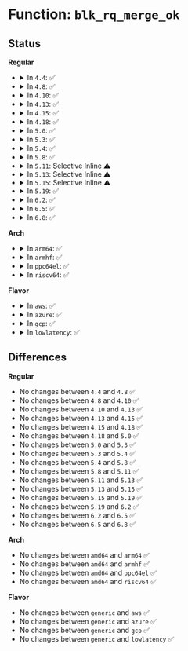 # Function: <code>blk_rq_merge_ok</code>

## Status
<b>Regular</b>
<ul>
<li>
<details>
<summary>In <code>4.4</code>: ✅</summary>

```c
bool blk_rq_merge_ok(struct request *rq, struct bio *bio);
```

**Collision:** Unique Global

**Inline:** No

**Transformation:** False

**Instances:**

```
In block/blk-merge.c (ffffffff813c1b20)
Location: block/blk-merge.c:750
Inline: False
Direct callers:
  - block/blk-core.c:blk_attempt_plug_merge
  - block/blk-mq.c:blk_mq_attempt_merge
```
**Symbols:**

```
ffffffff813c1b20-ffffffff813c1c69: blk_rq_merge_ok (STB_GLOBAL)
```
</details>
</li>
<li>
<details>
<summary>In <code>4.8</code>: ✅</summary>

```c
bool blk_rq_merge_ok(struct request *rq, struct bio *bio);
```

**Collision:** Unique Global

**Inline:** No

**Transformation:** False

**Instances:**

```
In block/blk-merge.c (ffffffff81405b40)
Location: block/blk-merge.c:782
Inline: False
Direct callers:
  - block/blk-core.c:blk_attempt_plug_merge
  - block/blk-mq.c:blk_sq_make_request
  - block/blk-mq.c:blk_mq_make_request
```
**Symbols:**

```
ffffffff81405b40-ffffffff81405c02: blk_rq_merge_ok (STB_GLOBAL)
```
</details>
</li>
<li>
<details>
<summary>In <code>4.10</code>: ✅</summary>

```c
bool blk_rq_merge_ok(struct request *rq, struct bio *bio);
```

**Collision:** Unique Global

**Inline:** No

**Transformation:** False

**Instances:**

```
In block/blk-merge.c (ffffffff8141fde0)
Location: block/blk-merge.c:773
Inline: False
Direct callers:
  - block/blk-core.c:blk_attempt_plug_merge
  - block/blk-mq.c:blk_sq_make_request
  - block/blk-mq.c:blk_mq_make_request
```
**Symbols:**

```
ffffffff8141fde0-ffffffff8141fead: blk_rq_merge_ok (STB_GLOBAL)
```
</details>
</li>
<li>
<details>
<summary>In <code>4.13</code>: ✅</summary>

```c
bool blk_rq_merge_ok(struct request *rq, struct bio *bio);
```

**Collision:** Unique Global

**Inline:** No

**Transformation:** False

**Instances:**

```
In block/blk-merge.c (ffffffff8142dd30)
Location: block/blk-merge.c:776
Inline: False
Direct callers:
  - block/blk-core.c:blk_attempt_plug_merge
  - block/blk-mq-sched.c:__blk_mq_sched_bio_merge
```
**Symbols:**

```
ffffffff8142dd30-ffffffff8142de41: blk_rq_merge_ok (STB_GLOBAL)
```
</details>
</li>
<li>
<details>
<summary>In <code>4.15</code>: ✅</summary>

```c
bool blk_rq_merge_ok(struct request *rq, struct bio *bio);
```

**Collision:** Unique Global

**Inline:** No

**Transformation:** False

**Instances:**

```
In block/blk-merge.c (ffffffff81458f60)
Location: block/blk-merge.c:777
Inline: False
Direct callers:
  - block/blk-core.c:blk_attempt_plug_merge
  - block/blk-mq-sched.c:__blk_mq_sched_bio_merge
```
**Symbols:**

```
ffffffff81458f60-ffffffff81459066: blk_rq_merge_ok (STB_GLOBAL)
```
</details>
</li>
<li>
<details>
<summary>In <code>4.18</code>: ✅</summary>

```c
bool blk_rq_merge_ok(struct request *rq, struct bio *bio);
```

**Collision:** Unique Global

**Inline:** No

**Transformation:** False

**Instances:**

```
In block/blk-merge.c (ffffffff8148c4c0)
Location: block/blk-merge.c:808
Inline: False
Direct callers:
  - block/blk-core.c:blk_attempt_plug_merge
  - block/blk-mq-sched.c:blk_mq_bio_list_merge
```
**Symbols:**

```
ffffffff8148c4c0-ffffffff8148c5b9: blk_rq_merge_ok (STB_GLOBAL)
```
</details>
</li>
<li>
<details>
<summary>In <code>5.0</code>: ✅</summary>

```c
bool blk_rq_merge_ok(struct request *rq, struct bio *bio);
```

**Collision:** Unique Global

**Inline:** No

**Transformation:** False

**Instances:**

```
In block/blk-merge.c (ffffffff814a6090)
Location: block/blk-merge.c:848
Inline: False
Direct callers:
  - block/blk-core.c:blk_attempt_plug_merge
  - block/blk-mq-sched.c:blk_mq_bio_list_merge
```
**Symbols:**

```
ffffffff814a6090-ffffffff814a617b: blk_rq_merge_ok (STB_GLOBAL)
```
</details>
</li>
<li>
<details>
<summary>In <code>5.3</code>: ✅</summary>

```c
bool blk_rq_merge_ok(struct request *rq, struct bio *bio);
```

**Collision:** Unique Global

**Inline:** No

**Transformation:** False

**Instances:**

```
In block/blk-merge.c (ffffffff814d3f70)
Location: block/blk-merge.c:795
Inline: False
Direct callers:
  - block/blk-core.c:blk_attempt_plug_merge
  - block/blk-mq-sched.c:blk_mq_bio_list_merge
```
**Symbols:**

```
ffffffff814d3f70-ffffffff814d406a: blk_rq_merge_ok (STB_GLOBAL)
```
</details>
</li>
<li>
<details>
<summary>In <code>5.4</code>: ✅</summary>

```c
bool blk_rq_merge_ok(struct request *rq, struct bio *bio);
```

**Collision:** Unique Global

**Inline:** No

**Transformation:** False

**Instances:**

```
In block/blk-merge.c (ffffffff814ed2a0)
Location: block/blk-merge.c:848
Inline: False
Direct callers:
  - block/blk-core.c:blk_attempt_plug_merge
  - block/blk-mq-sched.c:blk_mq_bio_list_merge
```
**Symbols:**

```
ffffffff814ed2a0-ffffffff814ed39a: blk_rq_merge_ok (STB_GLOBAL)
```
</details>
</li>
<li>
<details>
<summary>In <code>5.8</code>: ✅</summary>

```c
bool blk_rq_merge_ok(struct request *rq, struct bio *bio);
```

**Collision:** Unique Global

**Inline:** No

**Transformation:** False

**Instances:**

```
In block/blk-merge.c (ffffffff8154ce20)
Location: block/blk-merge.c:845
Inline: False
Direct callers:
  - block/blk-core.c:blk_attempt_plug_merge
  - block/blk-mq-sched.c:blk_mq_bio_list_merge
```
**Symbols:**

```
ffffffff8154ce20-ffffffff8154cf29: blk_rq_merge_ok (STB_GLOBAL)
```
</details>
</li>
<li>
<details>
<summary>In <code>5.11</code>: Selective Inline ⚠️</summary>

```c
bool blk_rq_merge_ok(struct request *rq, struct bio *bio);
```

**Collision:** Unique Global

**Inline:** Selective

**Transformation:** False

**Instances:**

```
In block/blk-merge.c (ffffffff81569340)
Location: block/blk-merge.c:864
Inline: True
Direct callers:
  - block/blk-merge.c:blk_bio_list_merge
  - block/blk-merge.c:blk_attempt_plug_merge
```
**Symbols:**

```
ffffffff81569340-ffffffff81569449: blk_rq_merge_ok (STB_GLOBAL)
```
</details>
</li>
<li>
<details>
<summary>In <code>5.13</code>: Selective Inline ⚠️</summary>

```c
bool blk_rq_merge_ok(struct request *rq, struct bio *bio);
```

**Collision:** Unique Global

**Inline:** Selective

**Transformation:** False

**Instances:**

```
In block/blk-merge.c (ffffffff815712a0)
Location: block/blk-merge.c:867
Inline: True
Direct callers:
  - block/blk-merge.c:blk_bio_list_merge
  - block/blk-merge.c:blk_attempt_plug_merge
```
**Symbols:**

```
ffffffff815712a0-ffffffff815713b3: blk_rq_merge_ok (STB_GLOBAL)
```
</details>
</li>
<li>
<details>
<summary>In <code>5.15</code>: Selective Inline ⚠️</summary>

```c
bool blk_rq_merge_ok(struct request *rq, struct bio *bio);
```

**Collision:** Unique Global

**Inline:** Selective

**Transformation:** False

**Instances:**

```
In block/blk-merge.c (ffffffff815d5960)
Location: block/blk-merge.c:850
Inline: True
Direct callers:
  - block/blk-merge.c:blk_bio_list_merge
  - block/blk-merge.c:blk_attempt_plug_merge
```
**Symbols:**

```
ffffffff815d5960-ffffffff815d5a72: blk_rq_merge_ok (STB_GLOBAL)
```
</details>
</li>
<li>
<details>
<summary>In <code>5.19</code>: ✅</summary>

```c
bool blk_rq_merge_ok(struct request *rq, struct bio *bio);
```

**Collision:** Unique Global

**Inline:** No

**Transformation:** False

**Instances:**

```
In block/blk-merge.c (ffffffff81681710)
Location: block/blk-merge.c:859
Inline: False
Direct callers:
  - block/elevator.c:elv_bio_merge_ok
  - block/blk-merge.c:blk_bio_list_merge
  - block/blk-merge.c:blk_attempt_plug_merge
```
**Symbols:**

```
ffffffff81681710-ffffffff816817d0: blk_rq_merge_ok (STB_GLOBAL)
```
</details>
</li>
<li>
<details>
<summary>In <code>6.2</code>: ✅</summary>

```c
bool blk_rq_merge_ok(struct request *rq, struct bio *bio);
```

**Collision:** Unique Global

**Inline:** No

**Transformation:** False

**Instances:**

```
In block/blk-merge.c (ffffffff8173ece0)
Location: block/blk-merge.c:924
Inline: False
Direct callers:
  - block/elevator.c:elv_bio_merge_ok
  - block/blk-merge.c:blk_bio_list_merge
  - block/blk-merge.c:blk_attempt_plug_merge
```
**Symbols:**

```
ffffffff8173ece0-ffffffff8173eda0: blk_rq_merge_ok (STB_GLOBAL)
```
</details>
</li>
<li>
<details>
<summary>In <code>6.5</code>: ✅</summary>

```c
bool blk_rq_merge_ok(struct request *rq, struct bio *bio);
```

**Collision:** Unique Global

**Inline:** No

**Transformation:** False

**Instances:**

```
In block/blk-merge.c (ffffffff8177b250)
Location: block/blk-merge.c:920
Inline: False
Direct callers:
  - block/elevator.c:elv_bio_merge_ok
  - block/blk-merge.c:blk_bio_list_merge
  - block/blk-merge.c:blk_attempt_plug_merge
```
**Symbols:**

```
ffffffff8177b250-ffffffff8177b310: blk_rq_merge_ok (STB_GLOBAL)
```
</details>
</li>
<li>
<details>
<summary>In <code>6.8</code>: ✅</summary>

```c
bool blk_rq_merge_ok(struct request *rq, struct bio *bio);
```

**Collision:** Unique Global

**Inline:** No

**Transformation:** False

**Instances:**

```
In block/blk-merge.c (ffffffff817bd640)
Location: block/blk-merge.c:916
Inline: False
Direct callers:
  - block/elevator.c:elv_bio_merge_ok
  - block/blk-merge.c:blk_bio_list_merge
  - block/blk-merge.c:blk_attempt_plug_merge
```
**Symbols:**

```
ffffffff817bd640-ffffffff817bd700: blk_rq_merge_ok (STB_GLOBAL)
```
</details>
</li>
</ul>
<b>Arch</b>
<ul>
<li>
<details>
<summary>In <code>arm64</code>: ✅</summary>

```c
bool blk_rq_merge_ok(struct request *rq, struct bio *bio);
```

**Collision:** Unique Global

**Inline:** No

**Transformation:** False

**Instances:**

```
In block/blk-merge.c (ffff8000105ebd08)
Location: block/blk-merge.c:848
Inline: False
Direct callers:
  - block/blk-core.c:blk_attempt_plug_merge
  - block/blk-mq-sched.c:blk_mq_bio_list_merge
```
**Symbols:**

```
ffff8000105ebd08-ffff8000105ebe4c: blk_rq_merge_ok (STB_GLOBAL)
```
</details>
</li>
<li>
<details>
<summary>In <code>armhf</code>: ✅</summary>

```c
bool blk_rq_merge_ok(struct request *rq, struct bio *bio);
```

**Collision:** Unique Global

**Inline:** No

**Transformation:** False

**Instances:**

```
In block/blk-merge.c (c0798210)
Location: block/blk-merge.c:848
Inline: False
Direct callers:
  - block/blk-core.c:blk_attempt_plug_merge
  - block/blk-mq-sched.c:blk_mq_bio_list_merge
```
**Symbols:**

```
c0798210-c079835c: blk_rq_merge_ok (STB_GLOBAL)
```
</details>
</li>
<li>
<details>
<summary>In <code>ppc64el</code>: ✅</summary>

```c
bool blk_rq_merge_ok(struct request *rq, struct bio *bio);
```

**Collision:** Unique Global

**Inline:** No

**Transformation:** False

**Instances:**

```
In block/blk-merge.c (c0000000007811c0)
Location: block/blk-merge.c:848
Inline: False
Direct callers:
  - block/blk-core.c:blk_attempt_plug_merge
  - block/blk-mq-sched.c:blk_mq_bio_list_merge
```
**Symbols:**

```
c0000000007811c0-c000000000781370: blk_rq_merge_ok (STB_GLOBAL)
```
</details>
</li>
<li>
<details>
<summary>In <code>riscv64</code>: ✅</summary>

```c
bool blk_rq_merge_ok(struct request *rq, struct bio *bio);
```

**Collision:** Unique Global

**Inline:** No

**Transformation:** False

**Instances:**

```
In block/blk-merge.c (ffffffe00042ba72)
Location: block/blk-merge.c:848
Inline: False
Direct callers:
  - block/blk-core.c:blk_attempt_plug_merge
  - block/blk-mq-sched.c:blk_mq_bio_list_merge
```
**Symbols:**

```
ffffffe00042ba72-ffffffe00042bb6e: blk_rq_merge_ok (STB_GLOBAL)
```
</details>
</li>
</ul>
<b>Flavor</b>
<ul>
<li>
<details>
<summary>In <code>aws</code>: ✅</summary>

```c
bool blk_rq_merge_ok(struct request *rq, struct bio *bio);
```

**Collision:** Unique Global

**Inline:** No

**Transformation:** False

**Instances:**

```
In block/blk-merge.c (ffffffff814e5880)
Location: block/blk-merge.c:848
Inline: False
Direct callers:
  - block/blk-core.c:blk_attempt_plug_merge
  - block/blk-mq-sched.c:blk_mq_bio_list_merge
```
**Symbols:**

```
ffffffff814e5880-ffffffff814e597a: blk_rq_merge_ok (STB_GLOBAL)
```
</details>
</li>
<li>
<details>
<summary>In <code>azure</code>: ✅</summary>

```c
bool blk_rq_merge_ok(struct request *rq, struct bio *bio);
```

**Collision:** Unique Global

**Inline:** No

**Transformation:** False

**Instances:**

```
In block/blk-merge.c (ffffffff814d5e30)
Location: block/blk-merge.c:848
Inline: False
Direct callers:
  - block/blk-core.c:blk_attempt_plug_merge
  - block/blk-mq-sched.c:blk_mq_bio_list_merge
```
**Symbols:**

```
ffffffff814d5e30-ffffffff814d5f2a: blk_rq_merge_ok (STB_GLOBAL)
```
</details>
</li>
<li>
<details>
<summary>In <code>gcp</code>: ✅</summary>

```c
bool blk_rq_merge_ok(struct request *rq, struct bio *bio);
```

**Collision:** Unique Global

**Inline:** No

**Transformation:** False

**Instances:**

```
In block/blk-merge.c (ffffffff814e1910)
Location: block/blk-merge.c:848
Inline: False
Direct callers:
  - block/blk-core.c:blk_attempt_plug_merge
  - block/blk-mq-sched.c:blk_mq_bio_list_merge
```
**Symbols:**

```
ffffffff814e1910-ffffffff814e1a0a: blk_rq_merge_ok (STB_GLOBAL)
```
</details>
</li>
<li>
<details>
<summary>In <code>lowlatency</code>: ✅</summary>

```c
bool blk_rq_merge_ok(struct request *rq, struct bio *bio);
```

**Collision:** Unique Global

**Inline:** No

**Transformation:** False

**Instances:**

```
In block/blk-merge.c (ffffffff814fa7d0)
Location: block/blk-merge.c:848
Inline: False
Direct callers:
  - block/blk-core.c:blk_attempt_plug_merge
  - block/blk-mq-sched.c:blk_mq_bio_list_merge
```
**Symbols:**

```
ffffffff814fa7d0-ffffffff814fa8ca: blk_rq_merge_ok (STB_GLOBAL)
```
</details>
</li>
</ul>

## Differences
<b>Regular</b>
<ul>
<li>
No changes between <code>4.4</code> and <code>4.8</code> ✅
</li>
<li>
No changes between <code>4.8</code> and <code>4.10</code> ✅
</li>
<li>
No changes between <code>4.10</code> and <code>4.13</code> ✅
</li>
<li>
No changes between <code>4.13</code> and <code>4.15</code> ✅
</li>
<li>
No changes between <code>4.15</code> and <code>4.18</code> ✅
</li>
<li>
No changes between <code>4.18</code> and <code>5.0</code> ✅
</li>
<li>
No changes between <code>5.0</code> and <code>5.3</code> ✅
</li>
<li>
No changes between <code>5.3</code> and <code>5.4</code> ✅
</li>
<li>
No changes between <code>5.4</code> and <code>5.8</code> ✅
</li>
<li>
No changes between <code>5.8</code> and <code>5.11</code> ✅
</li>
<li>
No changes between <code>5.11</code> and <code>5.13</code> ✅
</li>
<li>
No changes between <code>5.13</code> and <code>5.15</code> ✅
</li>
<li>
No changes between <code>5.15</code> and <code>5.19</code> ✅
</li>
<li>
No changes between <code>5.19</code> and <code>6.2</code> ✅
</li>
<li>
No changes between <code>6.2</code> and <code>6.5</code> ✅
</li>
<li>
No changes between <code>6.5</code> and <code>6.8</code> ✅
</li>
</ul>
<b>Arch</b>
<ul>
<li>
No changes between <code>amd64</code> and <code>arm64</code> ✅
</li>
<li>
No changes between <code>amd64</code> and <code>armhf</code> ✅
</li>
<li>
No changes between <code>amd64</code> and <code>ppc64el</code> ✅
</li>
<li>
No changes between <code>amd64</code> and <code>riscv64</code> ✅
</li>
</ul>
<b>Flavor</b>
<ul>
<li>
No changes between <code>generic</code> and <code>aws</code> ✅
</li>
<li>
No changes between <code>generic</code> and <code>azure</code> ✅
</li>
<li>
No changes between <code>generic</code> and <code>gcp</code> ✅
</li>
<li>
No changes between <code>generic</code> and <code>lowlatency</code> ✅
</li>
</ul>
